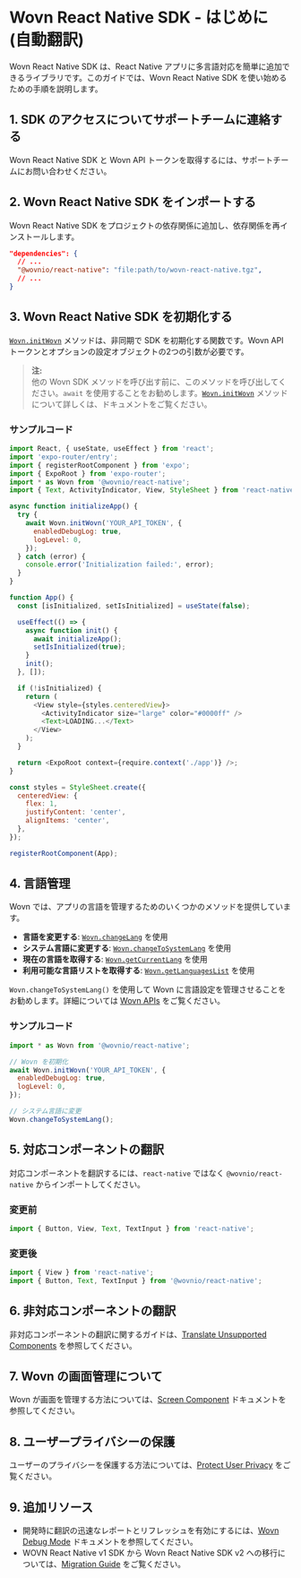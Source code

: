 # Wovn React Native SDK - はじめに (自動翻訳)

Wovn React Native SDK は、React Native アプリに多言語対応を簡単に追加できるライブラリです。このガイドでは、Wovn React Native SDK を使い始めるための手順を説明します。

## 1. SDK のアクセスについてサポートチームに連絡する

Wovn React Native SDK と Wovn API トークンを取得するには、サポートチームにお問い合わせください。

## 2. Wovn React Native SDK をインポートする

Wovn React Native SDK をプロジェクトの依存関係に追加し、依存関係を再インストールします。

```json
"dependencies": {
  // ...
  "@wovnio/react-native": "file:path/to/wovn-react-native.tgz",
  // ...
}
```

## 3. Wovn React Native SDK を初期化する

[`Wovn.initWovn`](./wovn_apis#initwovn) メソッドは、非同期で SDK を初期化する関数です。Wovn API トークンとオプションの設定オブジェクトの2つの引数が必要です。

> **注:**  
> 他の Wovn SDK メソッドを呼び出す前に、このメソッドを呼び出してください。`await` を使用することをお勧めします。[`Wovn.initWovn`](./wovn_apis#initwovn) メソッドについて詳しくは、ドキュメントをご覧ください。

### サンプルコード

```javascript
import React, { useState, useEffect } from 'react';
import 'expo-router/entry';
import { registerRootComponent } from 'expo';
import { ExpoRoot } from 'expo-router';
import * as Wovn from '@wovnio/react-native';
import { Text, ActivityIndicator, View, StyleSheet } from 'react-native';

async function initializeApp() {
  try {
    await Wovn.initWovn('YOUR_API_TOKEN', {
      enabledDebugLog: true,
      logLevel: 0,
    });
  } catch (error) {
    console.error('Initialization failed:', error);
  }
}

function App() {
  const [isInitialized, setIsInitialized] = useState(false);

  useEffect(() => {
    async function init() {
      await initializeApp();
      setIsInitialized(true);
    }
    init();
  }, []);

  if (!isInitialized) {
    return (
      <View style={styles.centeredView}>
        <ActivityIndicator size="large" color="#0000ff" />
        <Text>LOADING...</Text>
      </View>
    );
  }

  return <ExpoRoot context={require.context('./app')} />;
}

const styles = StyleSheet.create({
  centeredView: {
    flex: 1,
    justifyContent: 'center',
    alignItems: 'center',
  },
});

registerRootComponent(App);
```

## 4. 言語管理

Wovn では、アプリの言語を管理するためのいくつかのメソッドを提供しています。

- **言語を変更する**: [`Wovn.changeLang`](./wovn_apis#changelang) を使用
- **システム言語に変更する**: [`Wovn.changeToSystemLang`](./wovn_apis#changetosystemlang) を使用
- **現在の言語を取得する**: [`Wovn.getCurrentLang`](./wovn_apis#getcurrentlang) を使用
- **利用可能な言語リストを取得する**: [`Wovn.getLanguagesList`](./wovn_apis#getlanguageslist) を使用

`Wovn.changeToSystemLang()` を使用して Wovn に言語設定を管理させることをお勧めします。詳細については [Wovn APIs](./wovn_apis.md#changetosystemlang) をご覧ください。

### サンプルコード

```javascript
import * as Wovn from '@wovnio/react-native';

// Wovn を初期化
await Wovn.initWovn('YOUR_API_TOKEN', {
  enabledDebugLog: true,
  logLevel: 0,
});

// システム言語に変更
Wovn.changeToSystemLang();
```

## 5. 対応コンポーネントの翻訳

対応コンポーネントを翻訳するには、`react-native` ではなく `@wovnio/react-native` からインポートしてください。

### 変更前

```javascript
import { Button, View, Text, TextInput } from 'react-native';
```

### 変更後

```javascript
import { View } from 'react-native';
import { Button, Text, TextInput } from '@wovnio/react-native';
```

## 6. 非対応コンポーネントの翻訳

非対応コンポーネントの翻訳に関するガイドは、[Translate Unsupported Components](./translate_unsupported_components.md) を参照してください。

## 7. Wovn の画面管理について

Wovn が画面を管理する方法については、[Screen Component](./screen_component.md) ドキュメントを参照してください。

## 8. ユーザープライバシーの保護

ユーザーのプライバシーを保護する方法については、[Protect User Privacy](./protect_user_privacy.md) をご覧ください。

## 9. 追加リソース

- 開発時に翻訳の迅速なレポートとリフレッシュを有効にするには、[Wovn Debug Mode](./debug_mode.md) ドキュメントを参照してください。
- WOVN React Native v1 SDK から Wovn React Native SDK v2 への移行については、[Migration Guide](./migration_from_v1_to_v2.md) をご覧ください。
